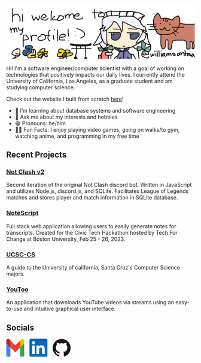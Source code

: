 ![My Profile Banner](Media/Banner.png "i drew this using my mouse LOL 💀💀💀")

Hi! I'm a software engineer/computer scientist with a goal of working on technologies that positively impacts our daily lives. I currently attend the University of California, Los Angeles, as a graduate student and am studying computer science.

Check out the website I built from scratch [here](https://williamsantosa.github.io/williamsantosa-website/)!

- 🌱 I’m learning about database systems and software engineering
- 💬 Ask me about my interests and hobbies
- 😁 Pronouns: he/him
- 🏋️‍♂️ Fun Facts: I enjoy playing video games, going on walks/to gym, watching anime, and programming in my free time

## Recent Projects

### [Not Clash v2](https://github.com/williamsantosa/Not-Clash-v2)

Second iteration of the original Not Clash discord bot. Written in JavaScript and utilizes Node.js, discord.js, and SQLite. Facilitates League of Legends matches and stores player and match information in SQLite database.

### [NoteScript](https://github.com/williamsantosa/TFC-Boston-Hackathon-2023)

Full stack web application allowing users to easily generate notes for transcripts. Created for the Civic Tech Hackathon hosted by Tech For Change at Boston University, Feb 25 - 26, 2023.

### [UCSC-CS](https://github.com/williamsantosa/ucsc-cs)

A guide to the University of california, Santa Cruz's Computer Science majors.

### [YouToo](https://github.com/williamsantosa/YouToo)

An application that downloads YouTube videos via streams using an easy-to-use and intuitive graphical user interface.

## Socials

<a href="mailto:williamwsantosa@gmail.com" style="margin-right:10px;"><img alt="Gmail" title="Gmail" height="48" width="48" src="Media/gmail.svg"></a>
<a href="https://www.linkedin.com/in/williamsantosa/"><img alt="LinkedIn" title="LinkedIn" height="48" width="48" src="Media/linkedin.svg"></a>
<a href="https://github.com/williamsantosa" style="margin-left:10px;"><img alt="GitHub" title="GitHub" height="48" width="48" src="Media/github.svg"></a>
